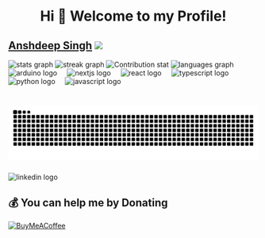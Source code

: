 <h1 align="center">Hi 👋 Welcome to my Profile!</h1>

<div align="center">
    <h2 align="left"><a href='https://anshdeepsingh.com'>Anshdeep Singh</a>
      <img src="https://visitor-badge.laobi.icu/badge?page_id=Anshdeep-Singh.Anshdeep-Singh&"  /></h2>
</div>


<div align="left">
  <img src="https://github-readme-stats.vercel.app/api?username=Anshdeep-Singh&hide_title=false&hide_rank=true&show_icons=false&include_all_commits=true&count_private=true&disable_animations=false&theme=dracula&locale=en&hide_border=true" height="200" alt="stats graph"  />
  <img src="https://streak-stats.demolab.com?user=Anshdeep-Singh&locale=en&mode=daily&theme=dracula&hide_border=true&border_radius=5" height="200" alt="streak graph"  />
    <img src="https://github-contributor-stats.vercel.app/api?username=Anshdeep-Singh&limit=3&theme=dracula&combine_all_yearly_contributions=true&count_private=true&hide_border=true" height="200" alt="Contribution stat"  />
  <img src="https://github-readme-stats.vercel.app/api/top-langs?username=Anshdeep-Singh&locale=en&hide_title=false&layout=compact&card_width=320&langs_count=5&theme=dracula&hide_border=true" height="200" alt="languages graph"  />

</div>

<div align="left">
  <img src="https://img.shields.io/badge/Arduino-00979D?logo=arduino&logoColor=white&style=for-the-badge" height="30" alt="arduino logo"  />
  <img width="12" />
  <img src="https://cdn.jsdelivr.net/gh/devicons/devicon/icons/nextjs/nextjs-original.svg" height="30" alt="nextjs logo"  />
  <img width="12" />
  <img src="https://cdn.jsdelivr.net/gh/devicons/devicon/icons/react/react-original.svg" height="30" alt="react logo"  />
  <img width="12" />
  <img src="https://cdn.jsdelivr.net/gh/devicons/devicon/icons/typescript/typescript-original.svg" height="30" alt="typescript logo"  />
  <img width="12" />
  <img src="https://cdn.jsdelivr.net/gh/devicons/devicon/icons/python/python-original.svg" height="30" alt="python logo"  />
  <img width="12" />
  <img src="https://cdn.jsdelivr.net/gh/devicons/devicon/icons/javascript/javascript-original.svg" height="30" alt="javascript logo"  />
</div>

###

<br clear="both">

<img src="https://raw.githubusercontent.com/Anshdeep-Singh/Anshdeep-Singh/output/snake.svg" alt="Snake animation" />

###

<div align="left">
  <img src="https://img.shields.io/static/v1?message=LinkedIn&logo=linkedin&label=&color=0077B5&logoColor=white&labelColor=&style=for-the-badge" height="35" alt="linkedin logo"  />
</div>


  ## 💰 You can help me by Donating
  [![BuyMeACoffee](https://img.shields.io/badge/Buy%20Me%20a%20Coffee-ffdd00?style=for-the-badge&logo=buy-me-a-coffee&logoColor=black)](https://buymeacoffee.com/anshdeep) 

  
<!-- Proudly created with GPRM ( https://gprm.itsvg.in ) -->
